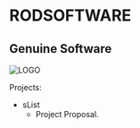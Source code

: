# RODSOFTWARE
## Genuine Software
![LOGO](https://github.com/Javierod/RODsoftware/blob/master/RODSOFTWARE%20Logo.jpg "RODSOFTWARE logo")

Projects:
  + sList
    - Project Proposal.
